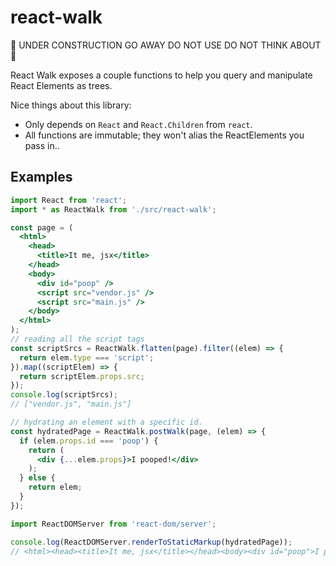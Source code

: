 # react-walk
🚨  UNDER CONSTRUCTION GO AWAY DO NOT USE DO NOT THINK ABOUT 🚨

React Walk exposes a couple functions to help you query and manipulate React Elements as trees.

Nice things about this library:
- Only depends on `React` and `React.Children` from `react`.
- All functions are immutable; they won't alias the ReactElements you pass in..

## Examples
```jsx
import React from 'react';
import * as ReactWalk from './src/react-walk';

const page = (
  <html>
    <head>
      <title>It me, jsx</title>
    </head>
    <body>
      <div id="poop" />
      <script src="vendor.js" />
      <script src="main.js" />
    </body>
  </html>
);
// reading all the script tags
const scriptSrcs = ReactWalk.flatten(page).filter((elem) => {
  return elem.type === 'script';
}).map((scriptElem) => {
  return scriptElem.props.src;
});
console.log(scriptSrcs);
// ["vendor.js", "main.js"]

// hydrating an element with a specific id.
const hydratedPage = ReactWalk.postWalk(page, (elem) => {
  if (elem.props.id === 'poop') {
    return (
      <div {...elem.props}>I pooped!</div>
    );
  } else {
    return elem;
  }
});

import ReactDOMServer from 'react-dom/server';

console.log(ReactDOMServer.renderToStaticMarkup(hydratedPage));
// <html><head><title>It me, jsx</title></head><body><div id="poop">I pooped!</div></body></html>
```
